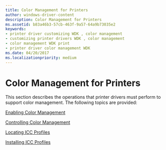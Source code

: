 ```yaml
---
title: Color Management for Printers
author: windows-driver-content
description: Color Management for Printers
ms.assetid: b83a46b3-57cb-463f-9a57-64a9b73035e2
keywords:
- printer driver customizing WDK , color management
- customizing printer drivers WDK , color management
- color management WDK print
- printer driver color management WDK
ms.date: 04/20/2017
ms.localizationpriority: medium
---
```


# Color Management for Printers





This section describes the operations that printer drivers must perform to support color management. The following topics are provided:

[Enabling Color Management](enabling-color-management.md)

[Controlling Color Management](controlling-color-management.md)

[Locating ICC Profiles](locating-icc-profiles.md)

[Installing ICC Profiles](installing-icc-profiles.md)

 

 




